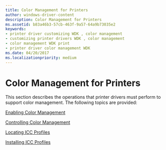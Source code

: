 ```yaml
---
title: Color Management for Printers
author: windows-driver-content
description: Color Management for Printers
ms.assetid: b83a46b3-57cb-463f-9a57-64a9b73035e2
keywords:
- printer driver customizing WDK , color management
- customizing printer drivers WDK , color management
- color management WDK print
- printer driver color management WDK
ms.date: 04/20/2017
ms.localizationpriority: medium
---
```


# Color Management for Printers





This section describes the operations that printer drivers must perform to support color management. The following topics are provided:

[Enabling Color Management](enabling-color-management.md)

[Controlling Color Management](controlling-color-management.md)

[Locating ICC Profiles](locating-icc-profiles.md)

[Installing ICC Profiles](installing-icc-profiles.md)

 

 




